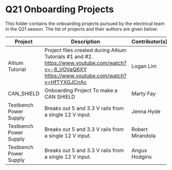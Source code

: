 # Q21 Onboarding Projects
This folder contains the onboarding projects pursued by the electrical team
in the Q21 season. The list of projects and their authors are given below:

| Project         | Description                                                                                                                                      | Contributor(s) |
|-----------------|--------------------------------------------------------------------------------------------------------------------------------------------------|----------------|
| Altium Tutorial | Project files created during Altium Tutorials #1 and #2. https://www.youtube.com/watch?v=-6_VOVaQ6XY https://www.youtube.com/watch?v=HfTYXGJCnAc | Logan Lim      |
|    CAN_SHIELD   | Onboarding Project To make a CAN SHIELD                                                                                                          | Marty Fay      |
| Testbench Power Supply     |   Breaks out 5 and 3.3 V rails from a single 12 V input.                                                                            | Jenna Hyde               |
| Testbench Power Supply     |   Breaks out 5 and 3.3 V rails from a single 12 V input.                                                                     | Robert Mirandola               |
|   Testbench Power Supply   |   Breaks out 5 and 3.3 V rails from a single 12 V input.                                                                      | Angus Hodgins               |
